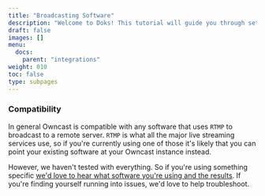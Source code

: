 ```yaml
---
title: "Broadcasting Software"
description: "Welcome to Doks! This tutorial will guide you through setting up and deploying your first Doks site."
draft: false
images: []
menu:
  docs:
    parent: "integrations"
weight: 010
toc: false
type: subpages
---
```


### Compatibility

In general Owncast is compatible with any software that uses `RTMP` to broadcast to a remote server.  `RTMP` is what all the major live streaming services use, so if you're currently using one of those it's likely that you can point your existing software at your Owncast instance instead.

However, we haven't tested with everything.  So if you're using something specific [we'd love to hear what software you're using and the results](https://github.com/owncast/owncast/issues/new).  If you're finding yourself running into issues, we'd love to help troubleshoot.
